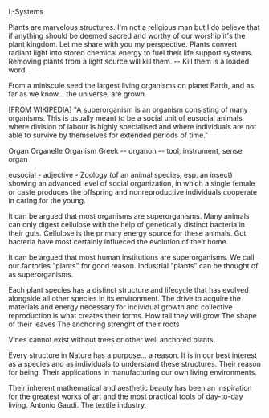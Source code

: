 

L-Systems

Plants are marvelous structures.
I'm not a religious man but I do believe that if anything should be deemed sacred and worthy of our worship it's the plant kingdom.
Let me share with you my perspective.
Plants convert radiant light into stored chemical energy to fuel their life support systems.
Removing plants from a light source will kill them.
	-- Kill them is a loaded word.
	
From a miniscule seed the largest living organisms on planet Earth, and as far as we know... the universe, are grown.

[FROM WIKIPEDIA] 
	"A superorganism is an organism consisting of many organisms. 
	This is usually meant to be a social unit of eusocial animals, 
		where division of labour is highly specialised and where individuals are not able to survive by themselves for extended periods of time.\"
	
Organ
Organelle
Organism
Greek -- organon -- tool, instrument, sense organ

eusocial - adjective - Zoology
	(of an animal species, esp. an insect) showing an advanced level of social organization, in which a single female or caste produces the offspring and nonreproductive individuals cooperate in caring for the young.

It can be argued that most organisms are superorganisms.
Many animals can only digest cellulose with the help of genetically distinct bacteria in their guts.
Cellulose is the primary energy source for these animals.
Gut bacteria have most certainly influeced the evolution of their home.

It can be argued that most human institutions are superorganisms.
We call our factories "plants" for good reason.
Industrial "plants" can be thought of as superorganisms.

Each plant species has a distinct structure and lifecycle that has evolved alongside all other species in its environment.
The drive to acquire the materials and energy necessary for individual growth and collective reproduction is what creates their forms.
	How tall they will grow
	The shape of their leaves
	The anchoring strenght of their roots

Vines cannot exist without trees or other well anchored plants.
	
Every structure in Nature has a purpose... a reason.
It is in our best interest as a species and as individuals to understand these structures.
	Their reason for being.
	Their applications in manufacturing our own living environments.
	
Their inherent mathematical and aesthetic beauty has been an inspiration for the greatest works of art and the most practical tools of day-to-day living.
	Antonio Gaudi.
	The textile industry.